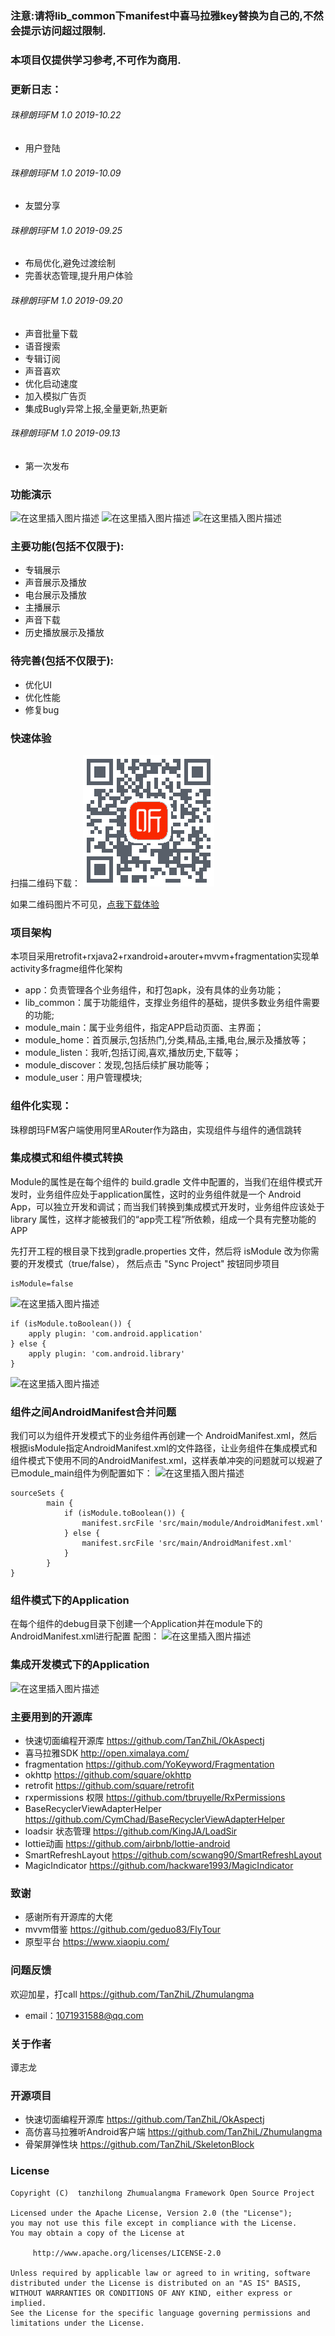 ﻿### 注意:请将lib_common下manifest中喜马拉雅key替换为自己的,不然会提示访问超过限制.
### 本项目仅提供学习参考,不可作为商用.

### 更新日志：
###### 珠穆朗玛FM 1.0 2019-10.22
* 用户登陆
###### 珠穆朗玛FM 1.0 2019-10.09
* 友盟分享
###### 珠穆朗玛FM 1.0 2019-09.25
* 布局优化,避免过渡绘制
* 完善状态管理,提升用户体验
###### 珠穆朗玛FM 1.0 2019-09.20
* 声音批量下载
* 语音搜索
* 专辑订阅
* 声音喜欢
* 优化启动速度
* 加入模拟广告页
* 集成Bugly异常上报,全量更新,热更新
###### 珠穆朗玛FM 1.0 2019-09.13
* 第一次发布

### 功能演示
![在这里插入图片描述](https://github.com/TanZhiL/Zhumulangma/blob/master/screenshot/1.png)
![在这里插入图片描述](https://github.com/TanZhiL/Zhumulangma/blob/master/screenshot/3.png)
![在这里插入图片描述](https://github.com/TanZhiL/Zhumulangma/blob/master/screenshot/7.png)
### 主要功能(包括不仅限于):
* 专辑展示
* 声音展示及播放
* 电台展示及播放
* 主播展示
* 声音下载
* 历史播放展示及播放
### 待完善(包括不仅限于):
* 优化UI
* 优化性能
* 修复bug

### 快速体验

扫描二维码下载：
![](screenshot/download.png)

如果二维码图片不可见，[点我下载体验](https://www.pgyer.com/o9hT)
### 项目架构
本项目采用retrofit+rxjava2+rxandroid+arouter+mvvm+fragmentation实现单activity多fragme组件化架构

* app：负责管理各个业务组件，和打包apk，没有具体的业务功能；
* lib_common：属于功能组件，支撑业务组件的基础，提供多数业务组件需要的功能;
* module_main：属于业务组件，指定APP启动页面、主界面；
* module_home：首页展示,包括热门,分类,精品,主播,电台,展示及播放等；
* module_listen：我听,包括订阅,喜欢,播放历史,下载等；
* module_discover：发现,包括后续扩展功能等；
* module_user：用户管理模块;


### 组件化实现：

珠穆朗玛FM客户端使用阿里ARouter作为路由，实现组件与组件的通信跳转

### 集成模式和组件模式转换
Module的属性是在每个组件的 build.gradle 文件中配置的，当我们在组件模式开发时，业务组件应处于application属性，这时的业务组件就是一个 Android App，可以独立开发和调试；而当我们转换到集成模式开发时，业务组件应该处于 library 属性，这样才能被我们的“app壳工程”所依赖，组成一个具有完整功能的APP

先打开工程的根目录下找到gradle.properties 文件，然后将 isModule 改为你需要的开发模式（true/false）， 然后点击 "Sync Project" 按钮同步项目
```
isModule=false
```
![在这里插入图片描述](https://img-blog.csdnimg.cn/20190530142030271.png?x-oss-process=image/watermark,type_ZmFuZ3poZW5naGVpdGk,shadow_10,text_aHR0cHM6Ly9tZW54aW5kaWFvbG9uZy5ibG9nLmNzZG4ubmV0,size_16,color_FFFFFF,t_70)
```
if (isModule.toBoolean()) {
    apply plugin: 'com.android.application'
} else {
    apply plugin: 'com.android.library'
}
```
![在这里插入图片描述](https://img-blog.csdnimg.cn/20190530142043496.png?x-oss-process=image/watermark,type_ZmFuZ3poZW5naGVpdGk,shadow_10,text_aHR0cHM6Ly9tZW54aW5kaWFvbG9uZy5ibG9nLmNzZG4ubmV0,size_16,color_FFFFFF,t_70)
### 组件之间AndroidManifest合并问题
我们可以为组件开发模式下的业务组件再创建一个 AndroidManifest.xml，然后根据isModule指定AndroidManifest.xml的文件路径，让业务组件在集成模式和组件模式下使用不同的AndroidManifest.xml，这样表单冲突的问题就可以规避了
已module_main组件为例配置如下：
![在这里插入图片描述](https://img-blog.csdnimg.cn/20190530150350275.png?x-oss-process=image/watermark,type_ZmFuZ3poZW5naGVpdGk,shadow_10,text_aHR0cHM6Ly9tZW54aW5kaWFvbG9uZy5ibG9nLmNzZG4ubmV0,size_16,color_FFFFFF,t_70)
```
sourceSets {
        main {
            if (isModule.toBoolean()) {
                manifest.srcFile 'src/main/module/AndroidManifest.xml'
            } else {
                manifest.srcFile 'src/main/AndroidManifest.xml'
            }
        }
}
```
### 组件模式下的Application
在每个组件的debug目录下创建一个Application并在module下的AndroidManifest.xml进行配置
配图：
![在这里插入图片描述](https://img-blog.csdnimg.cn/20190530142154452.png?x-oss-process=image/watermark,type_ZmFuZ3poZW5naGVpdGk,shadow_10,text_aHR0cHM6Ly9tZW54aW5kaWFvbG9uZy5ibG9nLmNzZG4ubmV0,size_16,color_FFFFFF,t_70)
### 集成开发模式下的Application
![在这里插入图片描述](https://img-blog.csdnimg.cn/20190530150933283.png?x-oss-process=image/watermark,type_ZmFuZ3poZW5naGVpdGk,shadow_10,text_aHR0cHM6Ly9tZW54aW5kaWFvbG9uZy5ibG9nLmNzZG4ubmV0,size_16,color_FFFFFF,t_70)
### 主要用到的开源库
* 快速切面编程开源库 https://github.com/TanZhiL/OkAspectj
* 喜马拉雅SDK http://open.ximalaya.com/
* fragmentation https://github.com/YoKeyword/Fragmentation
* okhttp https://github.com/square/okhttp 
* retrofit https://github.com/square/retrofit
* rxpermissions 权限 https://github.com/tbruyelle/RxPermissions
* BaseRecyclerViewAdapterHelper https://github.com/CymChad/BaseRecyclerViewAdapterHelper
* loadsir 状态管理 https://github.com/KingJA/LoadSir
* lottie动画 https://github.com/airbnb/lottie-android
* SmartRefreshLayout https://github.com/scwang90/SmartRefreshLayout
* MagicIndicator https://github.com/hackware1993/MagicIndicator
### 致谢
* 感谢所有开源库的大佬
* mvvm借鉴 https://github.com/geduo83/FlyTour 
* 原型平台 https://www.xiaopiu.com/
### 问题反馈
欢迎加星，打call https://github.com/TanZhiL/Zhumulangma
* email：1071931588@qq.com
### 关于作者
谭志龙
### 开源项目
* 快速切面编程开源库 https://github.com/TanZhiL/OkAspectj
* 高仿喜马拉雅听Android客户端 https://github.com/TanZhiL/Zhumulangma
* 骨架屏弹性块 https://github.com/TanZhiL/SkeletonBlock
### License
```
Copyright (C)  tanzhilong Zhumualangma Framework Open Source Project

Licensed under the Apache License, Version 2.0 (the "License");
you may not use this file except in compliance with the License.
You may obtain a copy of the License at

     http://www.apache.org/licenses/LICENSE-2.0

Unless required by applicable law or agreed to in writing, software
distributed under the License is distributed on an "AS IS" BASIS,
WITHOUT WARRANTIES OR CONDITIONS OF ANY KIND, either express or implied.
See the License for the specific language governing permissions and
limitations under the License.
```
